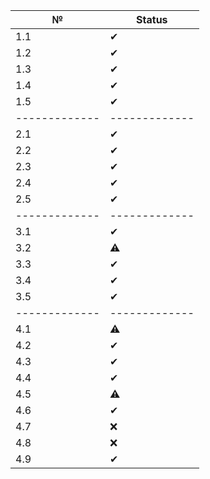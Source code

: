 | №             | Status        |
| ------------- | ------------- |
| 1.1           | 	    ✔       |
| 1.2           |       ✔       |
| 1.3           |     	✔       |
| 1.4           |       ✔       |
| 1.5		        |       ✔       |
| ------------- | ------------- |
| 2.1           |       ✔       |
| 2.2           | 	    ✔       |
| 2.3           |       ✔       |
| 2.4           | 	    ✔       |
| 2.5           |       ✔       |
| ------------- | ------------- |
| 3.1           | 	    ✔       |
| 3.2           |       ⚠       |
| 3.3           | 	    ✔       |
| 3.4           |       ✔       |
| 3.5           | 	    ✔       |
| ------------- | ------------- |
| 4.1           |       ⚠       |
| 4.2           | 	    ✔       |
| 4.3           |       ✔       |
| 4.4           | 	    ✔       |
| 4.5           | 	    ⚠       |
| 4.6           |       ✔       |
| 4.7           |       ❌      |
| 4.8           |       ❌      |
| 4.9           |       ✔       |

